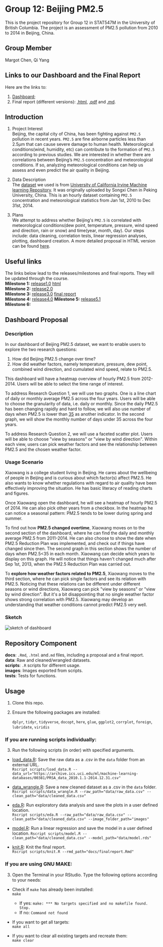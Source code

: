 # Group 12: Beijing PM2.5
This is the project repository for Group 12 in STAT547M in the University of British Columbia. The project is an assessment of PM2.5 pollution from 2010 to 2014 in Beijing, China. 

## Group Member
Margot Chen, Qi Yang

## Links to our Dashboard and the Final Report
Here are the links to:     
1) [Dashboard](https://margotchen-project.herokuapp.com/);    
2) Final report (different versions): 
[.html](https://stat547-ubc-2019-20.github.io/group_12_qiyangqd_xiaoyuanf/docs/finalreport/finalreport.html), [.pdf](https://github.com/STAT547-UBC-2019-20/group_12_qiyangqd_xiaoyuanf/blob/master/docs/finalreport/finalreport.pdf) and [.md](https://github.com/STAT547-UBC-2019-20/group_12_qiyangqd_xiaoyuanf/blob/master/docs/finalreport/finalreport.md).

## Introduction 
1. Project Interest    
Beijing, the capital city of China, has been fighting against `PM2.5` pollution in recent years. `PM2.5` are fine airborne particles less than 2.5μm that can cause severe damage to human health. Meteorological conditions(wind, humidity, etc) can contribute to the formation of `PM2.5` according to previous studies. We are interested in whether there are correlations between Beijing’s `PM2.5` concentration and  meteorological conditions. If so, analyzing meteorological conditions can help us assess and even predict the air quality in Beijing.    

2. Data Description   
The [dataset](https://archive.ics.uci.edu/ml/machine-learning-databases/00381/PRSA_data_2010.1.1-2014.12.31.csv) we used is from [University of California Irvine Machine learning Repository](https://archive.ics.uci.edu/ml/datasets/Beijing+PM2.5+Data#). It was originally uploaded by Songxi Chen in Peking University, China. This is an hourly dataset containing `PM2.5` concentration and meteorological statistics from Jan 1st, 2010 to Dec 31st, 2014.   

3. Plans    
We attempt to address whether Beijing's `PM2.5` is correlated with meteorological conditions(dew point, temperature, pressure, wind speed and direction, rain or snow) and time(year, month, day). Our steps include: data cleaning, correlation tests, linear regression analyses, plotting, dashboard creation. A more detailed proposal in HTML version can be found [here](https://stat547-ubc-2019-20.github.io/group_12_qiyangqd_xiaoyuanf/docs/milestone1.html).  

## Useful links
The links below lead to the releases/milestones and final reports. They will be updated through the course.          
__Milestone 1:__ [release1.0](https://github.com/STAT547-UBC-2019-20/group_12_qiyangqd_xiaoyuanf/releases/tag/1.0)  [html](https://stat547-ubc-2019-20.github.io/group_12_qiyangqd_xiaoyuanf/docs/miletone1/milestone1.html)        
__Milestone 2:__ [release2.0](https://github.com/STAT547-UBC-2019-20/group_12_qiyangqd_xiaoyuanf/releases/tag/2.0)     
__Milestone 3:__ [release3.0](https://github.com/STAT547-UBC-2019-20/group_12_qiyangqd_xiaoyuanf/releases/tag/3.0) [final report](https://stat547-ubc-2019-20.github.io/group_12_qiyangqd_xiaoyuanf/docs/finalreport.html)   
__Milestone 4:__ [release4.0](https://github.com/STAT547-UBC-2019-20/group_12_qiyangqd_xiaoyuanf/releases/tag/4.0) 
__Milestone 5:__ [release5.1](https://github.com/STAT547-UBC-2019-20/group_12_qiyangqd_xiaoyuanf/releases/tag/5.1)  
__Milestone 6:__   

## Dashboard Proposal
### Description
In our dashboard of Beijing PM2.5 dataset, we want to enable users to explore the two research questions:
1. How did Beijing PM2.5 change over time?
2. How did weather factors, namely temperature, pressure, dew point, combined wind direction, and cumulated wind speed, relate to PM2.5.

This dashboard will have a heatmap overview of hourly PM2.5 from 2012-2014. Users will be able to select the time range of interest.

To address Research Question 1, we will use two graphs. One is a line chart of daily or monthly average PM2.5 across the four years. Users will be able to choose the granularity of data, i.e. daily or monthly. Since the daily PM2.5 has been changing rapidly and hard to follow, we will also use number of days when PM2.5 is lower than [35](https://en.wikipedia.org/wiki/Particulates#China) as another indicator. In the second graph, we will show the monthly number of days under 35 across the four years.

To address Research Question 2, we will use a faceted scatter plot. Users will be able to choose "view by seasons" or "view by wind direction". Within each view, users can pick weather factors and see the relationship between PM2.5 and the chosen weather factor. 

### Usage Scenario
Xiaowang is a college student living in Beijing. He cares about the wellbeing of people in Beijing and is curious about which factor(s) affect PM2.5. He also wants to know whether regulations with regard to air quality have been effectively improving the situation. He has basic literacy of reading charts and figures. 

Once Xiaowang open the dashboard, he will see a heatmap of hourly PM2.5 of 2014. He can also pick other years from a checkbox. In the heatmap he can notice a seasonal pattern: PM2.5 tends to be lower during spring and summer. 

To find out how __PM2.5 changed overtime__, Xiaowang moves on to the second section of the dashboard, where he can find the daily and monthly average PM2.5 from 2011-2014. He can also choose to show the date when PM2.5 Reduction Plan was implemented, and check out if things have changed since then. The second graph in this section shows the number of days when PM2.5<35 in each month. Xiaowang can decide which years to display on this graph. He will notice that things haven't changed much after Sep 1st, 2013, when the PM2.5 Reduction Plan was carried out. 

To __explore how weather factors related to PM2.5__, Xiaowang moves to the third section, where he can pick single factors and see its relation with PM2.5. Noticing that these relations can be different under different seasons or wind directions, Xiaowang can pick "view by seasons" or "view by wind direction". But it's a bit disappointing that no single weather factor shows strong correlation with PM2.5. Xiaowang may develop an understanding that weather conditions cannot predict PM2.5 very well.

### Sketch
![sketch of dashboard](https://raw.githubusercontent.com/xiaoyuanf/group_12_qiyangqd_xiaoyuanf/master/images/Sketch_DashboardProposal.JPG)

## Repository Component
__docs__: `.Rmd`, `.html` and`.md` files, including a proposal and a final report.     
__data__: Raw and cleaned/wrangled datasets.        
__scripts__: `.R` scripts for different usage.      
__images__: Images exported from scripts.     
__tests__: Tests for functions.  

## Usage   

1. Clone this repo.    

2. Ensure the following packages are installed:       
  
   `dplyr`, `tidyr`, `tidyverse`, `docopt`, `here`, `glue`, `ggplot2`, `corrplot`, `foreign`, `lubridate`, `viridis`                    

### If you are running scripts individually: 
3. Run the following scripts (in order) with specified arguments.

  - [load_data.R](https://stat547-ubc-2019-20.github.io/group_12_qiyangqd_xiaoyuanf/scripts/load_data.R): Save the raw data as a .csv in the `data` folder from an external URL.         
  `Rscript scripts/load_data.R --data_url="https://archive.ics.uci.edu/ml/machine-learning-databases/00381/PRSA_data_2010.1.1-2014.12.31.csv"`    
  
  - [data_wrangle.R](https://stat547-ubc-2019-20.github.io/group_12_qiyangqd_xiaoyuanf/scripts/data_wrangle.R): Save a new cleaned dataset as a .csv in the `data` folder.      
  `Rscript scripts/data_wrangle.R --raw_path="data/raw_data.csv" --clean_path="data/cleaned_data.csv"`   
  
  - [eda.R](https://stat547-ubc-2019-20.github.io/group_12_qiyangqd_xiaoyuanf/scripts/eda.R): Run exploratory data analysis and save the plots in a user defined location.         
  `Rscript scripts/eda.R --raw_path="data/raw_data.csv" --clean_path="data/cleaned_data.csv" --image_folder_path="images"`
  
  - [model.R](https://stat547-ubc-2019-20.github.io/group_12_qiyangqd_xiaoyuanf/scripts/model.R): Run a linear regression and save the model in a user defined location.
  `Rscript scripts/model.R --clean_path="data/cleaned_data.csv" --model_path="data/model.rds"`
  
  - [knit.R](https://stat547-ubc-2019-20.github.io/group_12_qiyangqd_xiaoyuanf/scripts/knit.R): Knit the final report.              
  `Rscript scripts/knit.R --rmd_path="docs/finalreport.Rmd"`

### If you are using GNU MAKE:

3. Open the Terminal in your RStudio. Type the following options according to your needs:

- Check if `make` has already been installed:   
      `make`
  * If yes: `make: *** No targets specified and no makefile found. Stop.`    
  * If no: `Command not found`

- If you want to get all targets:    
  `make all`  
  
- If you want to clear all existing targets and recreate them:     
  `make clear`
  



